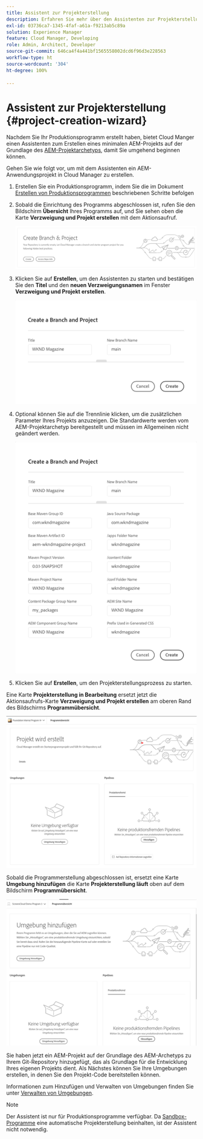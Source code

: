 ```yaml
---
title: Assistent zur Projekterstellung
description: Erfahren Sie mehr über den Assistenten zur Projekterstellung, mit dem Sie Ihr Projekt nach der Erstellung Ihres Produktionsprogramms schnell einrichten können.
exl-id: 03736ca7-1345-4faf-a61a-f9213ab5c89a
solution: Experience Manager
feature: Cloud Manager, Developing
role: Admin, Architect, Developer
source-git-commit: 646ca4f4a441bf1565558002dcd6f96d3e228563
workflow-type: ht
source-wordcount: '304'
ht-degree: 100%

---
```


# Assistent zur Projekterstellung {#project-creation-wizard}

Nachdem Sie Ihr Produktionsprogramm erstellt haben, bietet Cloud Manger einen Assistenten zum Erstellen eines minimalen AEM-Projekts auf der Grundlage des [AEM-Projektarchetyps](https://experienceleague.adobe.com/docs/experience-manager-core-components/using/developing/archetype/overview.html?lang=de), damit Sie umgehend beginnen können.

Gehen Sie wie folgt vor, um mit dem Assistenten ein AEM-Anwendungsprojekt in Cloud Manager zu erstellen.

1. Erstellen Sie ein Produktionsprogramm, indem Sie die im Dokument [Erstellen von Produktionsprogrammen](creating-production-programs.md) beschriebenen Schritte befolgen

1. Sobald die Einrichtung des Programms abgeschlossen ist, rufen Sie den Bildschirm **Übersicht** Ihres Programms auf, und Sie sehen oben die Karte **Verzweigung und Projekt erstellen** mit dem Aktionsaufruf.

   ![Aktionsaufruf-Karte für den Assistenten](assets/create-wizard1.png)

1. Klicken Sie auf **Erstellen**, um den Assistenten zu starten und bestätigen Sie den **Titel** und den **neuen Verzweigungsnamen** im Fenster **Verzweigung und Projekt erstellen**.

   ![Verzweigung und Projekt erstellen](assets/create-wizard2.png)

1. Optional können Sie auf die Trennlinie klicken, um die zusätzlichen Parameter Ihres Projekts anzuzeigen. Die Standardwerte werden vom AEM-Projektarchetyp bereitgestellt und müssen im Allgemeinen nicht geändert werden.

   ![Zusätzliche Projektparameter](assets/create-wizard5.png)

1. Klicken Sie auf **Erstellen**, um den Projekterstellungsprozess zu starten.


Eine Karte **Projekterstellung in Bearbeitung** ersetzt jetzt die Aktionsaufrufs-Karte **Verzweigung und Projekt erstellen** am oberen Rand des Bildschirms **Programmübersicht**.

![Projekterstellung läuft](assets/create-wizard3.png)

Sobald die Programmerstellung abgeschlossen ist, ersetzt eine Karte **Umgebung hinzufügen** die Karte **Projekterstellung läuft** oben auf dem Bildschirm **Programmübersicht**.

![Umgebung hinzufügen](assets/create-wizard4.png)

Sie haben jetzt ein AEM-Projekt auf der Grundlage des AEM-Archetyps zu Ihrem Git-Repository hinzugefügt, das als Grundlage für die Entwicklung Ihres eigenen Projekts dient. Als Nächstes können Sie Ihre Umgebungen erstellen, in denen Sie den Projekt-Code bereitstellen können.

Informationen zum Hinzufügen und Verwalten von Umgebungen finden Sie unter [Verwalten von Umgebungen](/help/implementing/cloud-manager/manage-environments.md).

>[!NOTE]
>
>Der Assistent ist nur für Produktionsprogramme verfügbar. Da [Sandbox-Programme](introduction-sandbox-programs.md#auto-creation) eine automatische Projekterstellung beinhalten, ist der Assistent nicht notwendig.